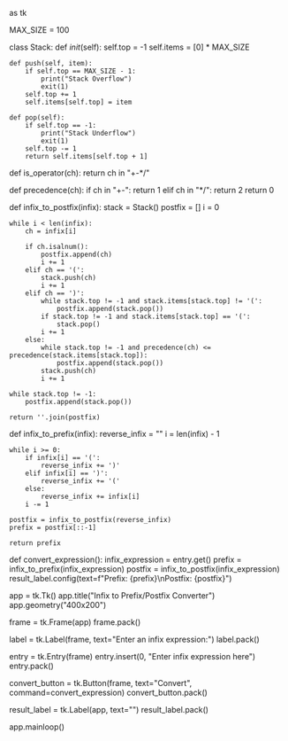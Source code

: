  as tk

MAX_SIZE = 100

class Stack:
    def _init_(self):
        self.top = -1
        self.items = [0] * MAX_SIZE

    def push(self, item):
        if self.top == MAX_SIZE - 1:
            print("Stack Overflow")
            exit(1)
        self.top += 1
        self.items[self.top] = item

    def pop(self):
        if self.top == -1:
            print("Stack Underflow")
            exit(1)
        self.top -= 1
        return self.items[self.top + 1]

def is_operator(ch):
    return ch in "+-*/"

def precedence(ch):
    if ch in "+-":
        return 1
    elif ch in "*/":
        return 2
    return 0

def infix_to_postfix(infix):
    stack = Stack()
    postfix = []
    i = 0

    while i < len(infix):
        ch = infix[i]

        if ch.isalnum():
            postfix.append(ch)
            i += 1
        elif ch == '(':
            stack.push(ch)
            i += 1
        elif ch == ')':
            while stack.top != -1 and stack.items[stack.top] != '(':
                postfix.append(stack.pop())
            if stack.top != -1 and stack.items[stack.top] == '(':
                stack.pop()
            i += 1
        else:
            while stack.top != -1 and precedence(ch) <= precedence(stack.items[stack.top]):
                postfix.append(stack.pop())
            stack.push(ch)
            i += 1

    while stack.top != -1:
        postfix.append(stack.pop())

    return ''.join(postfix)

def infix_to_prefix(infix):
    reverse_infix = ""
    i = len(infix) - 1

    while i >= 0:
        if infix[i] == '(':
            reverse_infix += ')'
        elif infix[i] == ')':
            reverse_infix += '('
        else:
            reverse_infix += infix[i]
        i -= 1

    postfix = infix_to_postfix(reverse_infix)
    prefix = postfix[::-1]

    return prefix

def convert_expression():
    infix_expression = entry.get()
    prefix = infix_to_prefix(infix_expression)
    postfix = infix_to_postfix(infix_expression)
    result_label.config(text=f"Prefix: {prefix}\nPostfix: {postfix}")

app = tk.Tk()
app.title("Infix to Prefix/Postfix Converter")
app.geometry("400x200")

frame = tk.Frame(app)
frame.pack()

label = tk.Label(frame, text="Enter an infix expression:")
label.pack()

entry = tk.Entry(frame)
entry.insert(0, "Enter infix expression here")
entry.pack()

convert_button = tk.Button(frame, text="Convert", command=convert_expression)
convert_button.pack()

result_label = tk.Label(app, text="")
result_label.pack()

app.mainloop()
